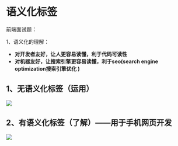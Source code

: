 # 语义化标签

前端面试题：

1、语义化的理解：

- **对开发者友好，让人更容易读懂，利于代码可读性**
- **对机器友好，让搜索引擎更容易读懂，利于seo(search engine optimization搜索引擎优化 )**



## 1、无语义化标签（运用）

![](C:\Users\Administrator\Desktop\黄柏杨工作文件-12.26后\前端\HTML\语义化标签\无语义化标签.png)

## 2、有语义化标签（了解）——用于手机网页开发

![](C:\Users\Administrator\Desktop\黄柏杨工作文件-12.26后\前端\HTML\语义化标签\有语义的标签.png)